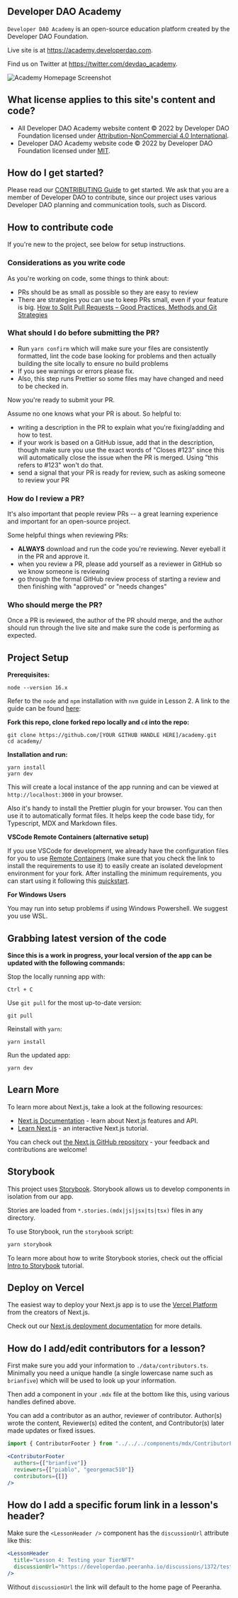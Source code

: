 ## Developer DAO Academy

`Developer DAO Academy` is an open-source education platform created by the
Developer DAO Foundation.

Live site is at <https://academy.developerdao.com>.

Find us on Twitter at <https://twitter.com/devdao_academy>.

![Academy Homepage Screenshot](./public/landing-page-screenshot.png)

## What license applies to this site's content and code?

- All Developer DAO Academy website content © 2022 by Developer DAO Foundation
  licensed under
  [Attribution-NonCommercial 4.0 International](http://creativecommons.org/licenses/by-nc/4.0/).
- Developer DAO Academy website code © 2022 by Developer DAO Foundation licensed
  under [MIT](./LICENSE).

## How do I get started?

Please read our [CONTRIBUTING Guide](CONTRIBUTING.md) to get started. We ask
that you are a member of Developer DAO to contribute, since our project uses
various Developer DAO planning and communication tools, such as Discord.

## How to contribute code

If you're new to the project, see below for setup instructions.

### Considerations as you write code

As you're working on code, some things to think about:

- PRs should be as small as possible so they are easy to review
- There are strategies you can use to keep PRs small, even if your feature is
  big.
  [How to Split Pull Requests – Good Practices, Methods and Git Strategies](https://www.thedroidsonroids.com/blog/splitting-pull-request)

### What should I do before submitting the PR?

- Run `yarn confirm` which will make sure your files are consistently formatted,
  lint the code base looking for problems and then actually building the site
  locally to ensure no build problems
- If you see warnings or errors please fix.
- Also, this step runs Prettier so some files may have changed and need to be
  checked in.

Now you're ready to submit your PR.

Assume no one knows what your PR is about. So helpful to:

- writing a description in the PR to explain what you're fixing/adding and how
  to test.
- if your work is based on a GitHub issue, add that in the description, though
  make sure you use the exact words of "Closes #123" since this will
  automatically close the issue when the PR is merged. Using "this refers to
  #123" won't do that.
- send a signal that your PR is ready for review, such as asking someone to
  review your PR

### How do I review a PR?

It's also important that people review PRs -- a great learning experience and
important for an open-source project.

Some helpful things when reviewing PRs:

- **ALWAYS** download and run the code you're reviewing. Never eyeball it in the
  PR and approve it.
- when you review a PR, please add yourself as a reviewer in GitHub so we know
  someone is reviewing
- go through the formal GitHub review process of starting a review and then
  finishing with "approved" or "needs changes"

### Who should merge the PR?

Once a PR is reviewed, the author of the PR should merge, and the author should
run through the live site and make sure the code is performing as expected.

## Project Setup

**Prerequisites:**

    node --version 16.x

Refer to the `node` and `npm` installation with `nvm` guide in Lesson 2. A link
to the guide can be found
[here](https://www.notion.so/How-to-install-node-js-and-npm-67b2ab1f76f148f49f547b9156aeaf28):

**Fork this repo, clone forked repo locally and `cd` into the repo:**

    git clone https://github.com/[YOUR GITHUB HANDLE HERE]/academy.git
    cd academy/

**Installation and run:**

    yarn install
    yarn dev

This will create a local instance of the app running and can be viewed at
`http://localhost:3000` in your browser.

Also it's handy to install the Prettier plugin for your browser. You can then
use it to automatically format files. It helps keep the code base tidy, for
Typescript, MDX and Markdown files.

**VSCode Remote Containers (alternative setup)**

If you use VSCode for development, we already have the configuration files for
you to use
[Remote Containers](https://code.visualstudio.com/docs/remote/containers) (make
sure that you check the link to install the requirements to use it) to easily
create an isolated development environment for your fork. After installing the
minimum requirements, you can start using it following this
[quickstart](https://code.visualstudio.com/docs/remote/containers#_quick-start-open-a-git-repository-or-github-pr-in-an-isolated-container-volume).

**For Windows Users**

You may run into setup problems if using Windows Powershell. We suggest you use
WSL.

## Grabbing latest version of the code

**Since this is a work in progress, your local version of the app can be updated
with the following commands:**

Stop the locally running app with:

    Ctrl + C

Use `git pull` for the most up-to-date version:

    git pull

Reinstall with `yarn`:

    yarn install

Run the updated app:

    yarn dev

## Learn More

To learn more about Next.js, take a look at the following resources:

- [Next.js Documentation](https://nextjs.org/docs) - learn about Next.js
  features and API.
- [Learn Next.js](https://nextjs.org/learn) - an interactive Next.js tutorial.

You can check out
[the Next.js GitHub repository](https://github.com/vercel/next.js/) - your
feedback and contributions are welcome!

## Storybook

This project uses [Storybook](https://storybook.js.org/). Storybook allows us to
develop components in isolation from our app.

Stories are loaded from `*.stories.(mdx|js|jsx|ts|tsx)` files in any directory.

To use Storybook, run the `storybook` script:

```bash
yarn storybook
```

To learn more about how to write Storybook stories, check out the official
[Intro to Storybook](https://storybook.js.org/tutorials/intro-to-storybook/)
tutorial.

## Deploy on Vercel

The easiest way to deploy your Next.js app is to use the
[Vercel Platform](https://vercel.com/new?utm_medium=default-template&filter=next.js&utm_source=create-next-app&utm_campaign=create-next-app-readme)
from the creators of Next.js.

Check out our
[Next.js deployment documentation](https://nextjs.org/docs/deployment) for more
details.

## How do I add/edit contributors for a lesson?

First make sure you add your information to `./data/contributors.ts`. Minimally
you need a unique handle (a single lowercase name such as `brianfive`) which
will be used to look up your information.

Then add a component in your `.mdx` file at the bottom like this, using various
handles defined above.

You can add a contributor as an author, reviewer of contributor. Author(s) wrote
the content, Reviewer(s) edited the content, and Contributor(s) later made
updates or fixed issues.

```jsx
import { ContributorFooter } from "../../../components/mdx/ContributorFooter";
```

```jsx
<ContributorFooter
  authors={["brianfive"]}
  reviewers={["piablo", "georgemac510"]}
  contributors={[]}
/>
```

## How do I add a specific forum link in a lesson's header?

Make sure the `<LessonHeader />` component has the `discussionUrl` attribute
like this:

```jsx
<LessonHeader
  title="Lesson 4: Testing your TierNFT"
  discussionUrl="https://developerdao.peeranha.io/discussions/1372/testing-solidity-contracts"
/>
```

Without `discussionUrl` the link will default to the home page of Peeranha.
